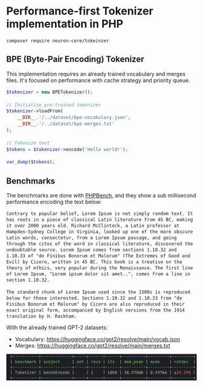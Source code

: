 # Performance-first Tokenizer implementation in PHP

```
composer require neuron-core/tokeinzer
```

## BPE (Byte-Pair Encoding) Tokenizer

This implementation requires an already trained vocabulary and merges files. It's focused on performance
with cache strategy and priority queue.

```php
$tokenizer = new BPETokenizer();

// Initialize pre-trained tokenizer
$tokenizer->loadFrom(
    __DIR__.'/../dataset/bpe-vocabulary.json',
    __DIR__.'/../dataset/bpe-merges.txt'
);

// Tokenize text
$tokens = $tokenizer->encode('Hello world!');

var_dump($tokens);
```

## Benchmarks

The benchmarks are done with [PHPBench](https://github.com/phpbench/phpbench), and they show a sub millisecond performance
encoding the text below:

```
Contrary to popular belief, Lorem Ipsum is not simply random text. It has roots in a piece of classical Latin literature from 45 BC, making it over 2000 years old. Richard McClintock, a Latin professor at Hampden-Sydney College in Virginia, looked up one of the more obscure Latin words, consectetur, from a Lorem Ipsum passage, and going through the cites of the word in classical literature, discovered the undoubtable source. Lorem Ipsum comes from sections 1.10.32 and 1.10.33 of "de Finibus Bonorum et Malorum" (The Extremes of Good and Evil) by Cicero, written in 45 BC. This book is a treatise on the theory of ethics, very popular during the Renaissance. The first line of Lorem Ipsum, "Lorem ipsum dolor sit amet..", comes from a line in section 1.10.32.

The standard chunk of Lorem Ipsum used since the 1500s is reproduced below for those interested. Sections 1.10.32 and 1.10.33 from "de Finibus Bonorum et Malorum" by Cicero are also reproduced in their exact original form, accompanied by English versions from the 1914 translation by H. Rackham.
```

With the already trained GPT-2 datasets:

- Vocabulary: https://huggingface.co/gpt2/resolve/main/vocab.json
- Merges: https://huggingface.co/gpt2/resolve/main/merges.txt

![PHP Tokenizer](./doc/tokenizer-bench.png)
